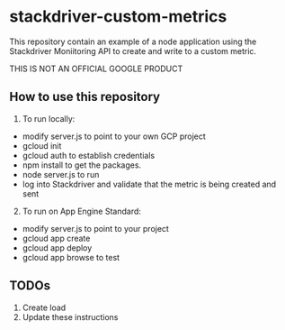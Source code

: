 # stackdriver-custom-metrics

This repository contain an example of a node application using the Stackdriver Moniitoring API to create and write to a custom metric.  

THIS IS NOT AN OFFICIAL GOOGLE PRODUCT

## How to use this repository

1. To run locally:
 - modify server.js to point to your own GCP project 
 - gcloud init
 - gcloud auth to establish credentials
 - npm install to get the packages.
 - node server.js to run
 - log into Stackdriver and validate that the metric is being created and sent
2. To run on App Engine Standard:
 - modify server.js to point to your project
 - gcloud app create
 - gcloud app deploy
 - gcloud app browse to test

## TODOs

1. Create load
2. Update these instructions